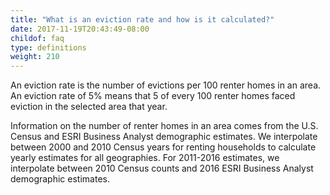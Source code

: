 ```yaml
---
title: "What is an eviction rate and how is it calculated?"
date: 2017-11-19T20:43:49-08:00
childof: faq
type: definitions
weight: 210
---
```

An eviction rate is the number of evictions per 100 renter homes in an area. An eviction rate of 5% means that 5 of every 100 renter homes faced eviction in the selected area that year.

Information on the number of renter homes in an area comes from the U.S. Census and ESRI Business Analyst demographic estimates. We interpolate between 2000 and 2010 Census years for renting households to calculate yearly estimates for all geographies. For 2011-2016 estimates, we interpolate between 2010 Census counts and 2016 ESRI Business Analyst demographic estimates.
